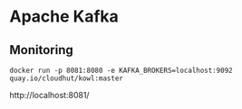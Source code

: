 # Apache Kafka

## Monitoring
```
docker run -p 8081:8080 -e KAFKA_BROKERS=localhost:9092 quay.io/cloudhut/kowl:master
```
http://localhost:8081/
 
